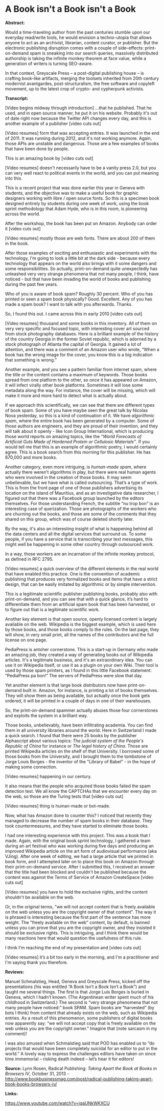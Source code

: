 # A Book isn't a Book isn't a Book

**Abstract:**

Would a time-traveling author from the past centuries stumble upon our everyday read/write tools, he would envision a techno-utopia that allows anyone to act as an archivist, librarian, content curator, or publisher. But the electronic publishing disruption comes with a couple of side-effects: print-on-demand spam is sneaking into our search queries, massively distributed authorship is taking the infinite monkey theorem at face value, while a generation of writers is turning SEO-aware. 

In that context, Greyscale Press – a post-digital publishing house – is crafting book-like artifacts, merging the toolsets inherited from 20th century modernist avantgardes, post-structuralism, the free software and copyleft movement, up to the latest crop of crypto- and cypherpunk activists.

**Transcript:**

[Video begins midway through introduction] ...that he published. That he used, and in open source manner, he put it on his website. Probably it's out of date right now because the Twitter API changes every day, and this is another example of a publisher [video cuts out]

[Video resumes] form that was accepting entries. It was launched in the end of 2011. It was running during 2012, and it's not working anymore. Again, those APIs are unstable and dangerous. Those are a few examples of books that have been done by people.

This is an amazing book by [video cuts out]

[Video resumes] doesn't necessarily have to be a vanity press 2.0, but you can very well react to political events in the world, and you can put meaning into this.

This is a recent project that was done earlier this year in Geneva with students, and the objective was to make a useful book for graphic designers working with libre / open source fonts. So this is a specimen book designed entirely by students during one week of work, using the book sprint methodology that Adam Hyde, who is in this room, is pioneering across the world.

After the workshop, the book has been put on Amazon. Anybody can order it [video cuts out]

[Video resumes] mostly those are web fonts. There are about 200 of them in the book.

After those examples of exciting and enthusiastic and experiments with the technology, I'm going to look a little bit at the dark side - because every technology that appears on the world also brings with it some dangers and some responsibilities. So actually, print-on-demand quite unexpectedly has unleashed very very strange phenomena that not many people, I think, have noticed - but that have been invading the world of books and publishing during the past few years.

Who of you is aware of book spam? Roughly 30 percent. Who of you has printed or seen a spam book physically? Good. Excellent. Any of you has made a spam book? I want to talk with you afterwards. Thanks.

So, I found this out. I came across this in early 2010 [video cuts out]

[Video resumes] thousand and some books in this inventory. All of them on very very specific and focused topic, with interesting cover art sourced from stock photography databases. Here is a brilliant example of the history of the country Georgia in the former Soviet republic, which is adorned by a stock photograph of Atlanta the capital of Georgia. It gained a lot of attention, and there was a comment of an Amazon user who wrote, “When a book has the wrong image for the cover, you know this is a big indication that something is wrong.”

Another example, and you see a pattern familiar from internet spam, where the title or the content contains a maximum of keywords. Those books spread from one platform to the other, so once it has appeared on Amazon, it will infect virally other book platforms. Sometimes it will lose some metadata along the way. For instance, the cover will be missing, which will make it more and more hard to detect what is actually about.

If we approach this scientifically, we can see that there are different types of book spam. Some of you have maybe seen the great talk by Nicolas Nova yesterday, so this is a kind of continuation of it. We have *algorithmic spam*, where the entire book has been generated by a computer. Some of those authors are engineers, and they are proud of their invention, and they will talk about it openly - like Icon Group International, which is producing those world reports on amazing topics, like the *“World Forecasts of Artificial Guts Made of Hardened Protein or Cellulosic Materials”*. If you would tell me that this is an example of algorithmic poetry, I would certainly agree. This is a book search from this morning for this publisher. He has 870,000 and more books.

Another category, even more intriguing, is *human-made spam*, where actually there weren’t algorithms in play, but there were real human agents who were involved in the creation of those books. It may seem unbelievable, but we have what is called outsourcing. That’s a type of work. This is from the front page of one of those publishers advertising its location on the island of Mauritius, and as an investigative data researcher, I figured out that there was a Facebook group launched by the editors themselves. For those understanding French, the subtitle “nu trop bon” is an interesting case of querization. Those are photographs of the workers who are churning out the books, and those are some of the comments that they shared on this group, which was of course deleted shortly later. 

By the way, it's also an interesting insight of what is happening behind all the data centers and all the digital services that surround us. To some people, if you have a service that is transcribing your text messages, this might well be happening in some other country through outsourced work.

In a way, those workers are an incarnation of the infinite monkey protocol, as defined in RFC 2795.

[Video resumes] a quick overview of the different elements in the real world that have enabled this practice. One is the convention of academic publishing that produces very formalized books and items that have a strict design, that can be easily imitated by algorithmic or by simple intervention. 

This is a legitimate scientific publisher publishing books, probably also with print-on-demand, and you can see that with a quick glance, it’s hard to differentiate them from an artificial spam book that has been harvested, or to figure out that is a legitimate scientific work.

Another key element is that open source, openly licensed content is largely available on the web. Wikipedia is the biggest example, which is used here by those books, and those books comply to the rules. On the last page, they will show, in very small print, all the names of the contributors and the full license on one page.

PediaPress is antoher cornerstone. This is a start-up in Germany who made an amazing job, they created a way of generating books out of Wikipedia articles. It's a legitimate business, and it's an extraordinary idea. You can use it on Wikipedia itself, or use it as a plugin on your own Wiki. Their tool is used by those spam printers, as I found in this little Facebook statement: “PediaPress pa bon!” The servers of PediaPress were slow that day.

Yet another element is that large book distributors now have print-on-demand built in. Amazon, for instance, is printing a lot of books themselves. They will show them as being available, but actually once the book gets ordered, it will be printed in a couple of days in one of their warehouses.

So, the print-on-demand spammer actually abuses those four cornerstones and exploits the system in a brilliant way.

Those books, unbelievably, have been infiltrating academia. You can find them in all university libraries around the world. Here in Switzerland I made a quick search. I found that there were 25 books by the publisher Alphascript about various topics: *The judicial system of the People's Republic of China* for instance or *The legal history of China*. Those are printed Wikipedia articles on the shelf of that University. I borrowed some of those books from the University, and I brought them to the tombstone of Jorge Louis Borges - the inventor of the "Library of Babel" - in the hope of making some connection.

[Video resumes] happening in our century.

It also means that the people who acquired those books failed the spam detection test. We all know the CAPTCHAs that we encounter every day on the web, so those are the Turing tests that [video cuts out]

[Video resumes] thing is human-made or bot-made.

Now, what has Amazon done to counter this? I noticed that recently they managed to decrease the number of spam books in their database. They took countermeasures, and they have started to eliminate those books.

I had one interesting experience with this project. This was a book that I made. Again, with the original book sprint technology, I gathered a team during an art festival who was working during five days and producing an improved Wikipedia article on the art form of audiovisual performance (aka VJing). After one week of editing, we had a large article that we printed in book form, and I attempted later on to place this book on Amazon through their print-on-demand service. After I submitted this, I received an answer that the title had been blocked and couldn't be published because the content was against the Terms of Service of Amazon CreateSpace [video cuts out]

[Video resumes] you have to hold the exclusive rights, and the content shouldn't be available on the web. 

Or, in the original terms, "we will not accept content that is freely available on the web unless you are the copyright owner of that content". The way it is phrased is interesting because the first part of the sentence has more weight. The "freely available on the web" content, by default, is banned unless you can prove that you are the copyright owner, and they insisted it should be exclusive rights. This is intriguing, and I think there would be many reactions here that would question the usefulness of this rule.

I think I'm reaching the end of my presentation and [video cuts out]

[Video resumes] it’s a bit too early in the morning, and I'm a practitioner and I'm saying thank you therefore.

**Reviews:**

Manuel Schmalstieg, Head, Geneva and Greyscale Press, kicked off the presentations (his was entitled “A Book Isn’t a Book Isn’t a Book”) and taught me several things. The first is that Jorge Luis Borges is buried in Geneva, which I hadn’t known. (The Argentinean writer spent much of his childhood in Switzerland.) The second is “very strange phenomena that not many people have noticed:” book SPAM. Spam books are “harvested” (by bots I think) from content that already exists on the web, such as Wikipedia entries. As a result of this phenomenon, some publishers of digital books now apparently say: “we will not accept copy that is freely available on the web unless you are the copyright owner.” Imagine that (note sarcasm in my comment)!

I was also amused when Schmalstieg said that POD has enabled us to “do projects that would have been completely suicidal for an editor to put in the world.” A lovely way to express the challenges editors have taken on since time immemorial – risking death indeed – let’s hear it for editors!

**Source:** Lynn Rosen, Radical Publishing: *Taking Apart the Book at Books in Browsers IV*, October 31, 2013 - http://www.bookbusinessmag.com/post/radical-publishing-taking-apart-book-books-browsers-iv/

**Links:**

https://www.youtube.com/watch?v=jqaUNkWKXCU
